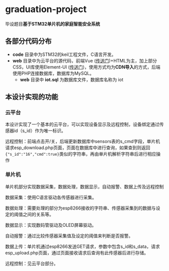 # graduation-project
毕设题目**基于STM32单片机的家庭智能安全系统**

## 各部分代码分布
- **code** 目录中为STM32的keil工程文件，C语言开发。
- **web** 目录中为云平台的源代码，前端Vue ([传送门](https://cn.vuejs.org/))+HTML为主，加上部分CSS，UI库使用Element-UI ([传送门](https://element.eleme.cn/2.0/#/zh-CN))，使用方式均为**CDN导入**的方式，后端使用PHP连接数据库，数据库为MySQL。
	- **web** 目录中 **iot.sql** 为数据库文件，数据库名称为 iot

## 本设计实现的功能

### 云平台
本设计实现了一个基本的云平台，可以实现设备显示及远程控制，设备绑定通过传感器id（s_id）作为唯一标识。

远程控制：前端点击开/关，后端更新数据库中sensors表的s_cmd字段，单片机请求esp_download.php页面，页面在数据库中进行查询，如果查到则返回 `{"s_id":"16","cmd":true}`类似的字符串，再由单片机解析字符串后进行相应操作

### 单片机
单片机部分实现数据采集，数据处理，数据显示，自动报警、数据上传及远程控制

数据采集：使用C语言驱动各传感器进行采集。

数据处理：需要处理的部分为esp8266接收的字符串、传感器采集到的数据与设定的阈值之间的关系等。

数据显示：实现数码管驱动及OLED屏幕驱动。

自动报警：通过比较传感器采集值及设定的阈值来判断是否报警。

数据上传：单片机通过esp8266发送GET请求，参数中包含s_id和s_data，请求esp_upload.php页面，通过页面接收请求后查询有此传感器后进行存储。

远程控制：见云平台部分。

